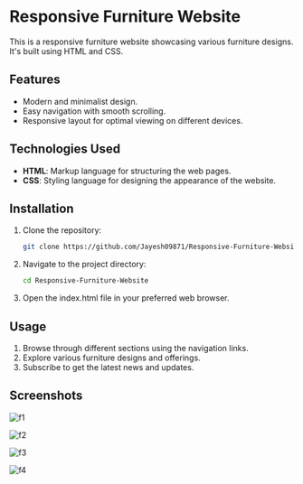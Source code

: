 # Responsive Furniture Website

This is a responsive furniture website showcasing various furniture designs. It's built using HTML and CSS.

## Features
- Modern and minimalist design.
- Easy navigation with smooth scrolling.
- Responsive layout for optimal viewing on different devices.

## Technologies Used
- **HTML**: Markup language for structuring the web pages.
- **CSS**: Styling language for designing the appearance of the website.

## Installation
1. Clone the repository:
   ```bash
   git clone https://github.com/Jayesh09871/Responsive-Furniture-Website.git

2. Navigate to the project directory:
   ```bash
   cd Responsive-Furniture-Website

3. Open the index.html file in your preferred web browser.

## Usage
1. Browse through different sections using the navigation links.
2. Explore various furniture designs and offerings.
3. Subscribe to get the latest news and updates.

## Screenshots

![f1](https://github.com/Jayesh09871/Responsive-Furniture-Website-/assets/153702637/3b2b7e58-78e1-4b22-95d9-712f514812e5)

![f2](https://github.com/Jayesh09871/Responsive-Furniture-Website-/assets/153702637/c38eab6a-c010-40b4-8abe-d8b0f693b9a3)

![f3](https://github.com/Jayesh09871/Responsive-Furniture-Website-/assets/153702637/410754ad-e8b6-4252-9b12-fcde1f9df356)

![f4](https://github.com/Jayesh09871/Responsive-Furniture-Website-/assets/153702637/b998e242-71e4-4070-a67e-20a930706aa5)








